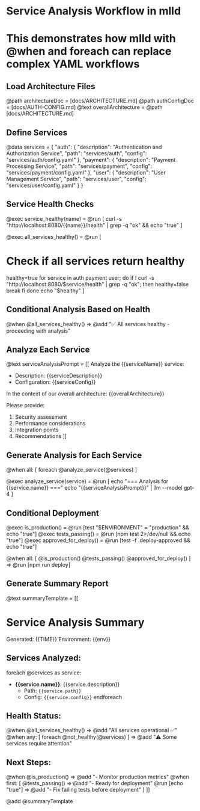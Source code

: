 # Service Analysis Workflow in mlld
# This demonstrates how mlld with @when and foreach can replace complex YAML workflows

## Load Architecture Files
@path architectureDoc = [docs/ARCHITECTURE.md]
@path authConfigDoc = [docs/AUTH-CONFIG.md]
@text overallArchitecture = @path [docs/ARCHITECTURE.md]

## Define Services
@data services = {
  "auth": {
    "description": "Authentication and Authorization Service",
    "path": "services/auth",
    "config": "services/auth/config.yaml"
  },
  "payment": {
    "description": "Payment Processing Service", 
    "path": "services/payment",
    "config": "services/payment/config.yaml"
  },
  "user": {
    "description": "User Management Service",
    "path": "services/user", 
    "config": "services/user/config.yaml"
  }
}

## Service Health Checks
@exec service_healthy(name) = @run [
  curl -s "http://localhost:8080/{{name}}/health" | grep -q "ok" && echo "true"
]

@exec all_services_healthy() = @run [
  # Check if all services return healthy
  healthy=true
  for service in auth payment user; do
    if ! curl -s "http://localhost:8080/$service/health" | grep -q "ok"; then
      healthy=false
      break
    fi
  done
  echo "$healthy"
]

## Conditional Analysis Based on Health
@when @all_services_healthy() => @add "✅ All services healthy - proceeding with analysis"

## Analyze Each Service
@text serviceAnalysisPrompt = [[
Analyze the {{serviceName}} service:
- Description: {{serviceDescription}}
- Configuration: {{serviceConfig}}

In the context of our overall architecture:
{{overallArchitecture}}

Please provide:
1. Security assessment
2. Performance considerations
3. Integration points
4. Recommendations
]]

## Generate Analysis for Each Service
@when all: [
  foreach @analyze_service(@services)
]

@exec analyze_service(service) = @run [
  echo "=== Analysis for {{service.name}} ==="
  echo "{{serviceAnalysisPrompt}}" | llm --model gpt-4
]

## Conditional Deployment
@exec is_production() = @run [test "$ENVIRONMENT" = "production" && echo "true"]
@exec tests_passing() = @run [npm test 2>/dev/null && echo "true"]
@exec approved_for_deploy() = @run [test -f .deploy-approved && echo "true"]

@when all: [
  @is_production()
  @tests_passing()
  @approved_for_deploy()
] => @run [npm run deploy]

## Generate Summary Report
@text summaryTemplate = [[
# Service Analysis Summary

Generated: {{TIME}}
Environment: {{env}}

## Services Analyzed:
foreach @services as service:
- **{{service.name}}**: {{service.description}}
  - Path: `{{service.path}}`
  - Config: `{{service.config}}`
endforeach

## Health Status:
@when @all_services_healthy() => @add "All services operational ✅"
@when any: [
  foreach @not_healthy(@services)
] => @add "⚠️ Some services require attention"

## Next Steps:
@when @is_production() => @add "- Monitor production metrics"
@when first: [
  @tests_passing() => @add "- Ready for deployment"
  @run [echo "true"] => @add "- Fix failing tests before deployment"
]
]]

@add @summaryTemplate